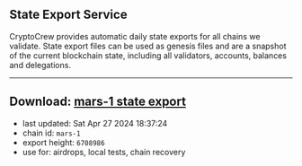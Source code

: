 ## State Export Service
CryptoCrew provides automatic daily state exports for all chains we validate. State export files can be used as genesis files and are a snapshot of the current blockchain state, including all validators, accounts, balances and delegations.

---
**Download: [mars-1 state export](https://dl-eu2.ccvalidators.com/SERVICE/mars/mars-1_export_6708986.json)**
---

- last updated: Sat Apr 27 2024 18:37:24
- chain id: `mars-1`
- export height: `6708986`
- use for: airdrops, local tests, chain recovery
